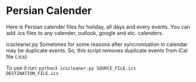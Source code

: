 # Persian Calender
Here is Persian calender files for holiday, all days and every events.
You can add .ics files to any calender, outlook, google and etc. calenders.

icscleaner.py
Sometimes for some reasons after syncronisation in calendar may be duplicate events.
So, this script removes duplicate events from iCal file (.ics)

To use it run:
`python3 icscleaner.py SOURCE_FILE.ics DESTINATION_FILE.ics`
